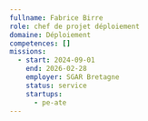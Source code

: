 ```yaml
---
fullname: Fabrice Birre
role: chef de projet déploiement
domaine: Déploiement
competences: []
missions:
  - start: 2024-09-01
    end: 2026-02-28
    employer: SGAR Bretagne
    status: service
    startups:
      - pe-ate
---
```

